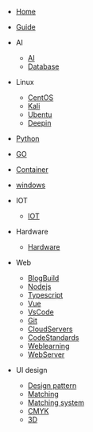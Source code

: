 - [Home](/)
- [Guide](guide.md)

- AI

  - [AI](AI/aiList.md)
  - [Database](Database/dbList.md)

- Linux

  - [CentOS](Linux/CentOS/cosList.md)
  - [Kali](Linux/Kali/kaliList.md)
  - [Ubentu](Linux/Ubentu/ubentuList.md)
  - [Deepin](Linux/Deepin/deepinList.md)

- [Python](Python/pyList.md)
- [GO](Go/goList.md)
- [Container](Container/ctList.md)
- [windows](system-optimization/SOList.md)

- IOT

  - [IOT](IOT/IotList.md)

- Hardware

  - [Hardware](Hardware/hwList.md)

- Web

  - [BlogBuild](Web/docsBuild.md)
  - [Nodejs](Web/Nodejs/node_jsStart.md)
  - [Typescript](Web/Typescript/TSList.md)
  - [Vue](Web/Vue/VList.md)
  - [VsCode](Web/VsCode/VCList.md)
  - [Git](Web/Git/GitList.md)
  - [CloudServers](Web/CloudServers/CloudList.md)
  - [CodeStandards](Web/CodeStandards/CodeList.md)
  - [Weblearning](Web/Frontlearning.md)
  - [WebServer](Server/SList.md)

- UI design

  - [Design pattern](UI/designPattern.md)
  - [Matching](UI/matching.md)
  - [Matching system](UI/matchingMethod.md)
  - [CMYK](UI/colorMode.md)
  - [3D](3D/3dList.md)
